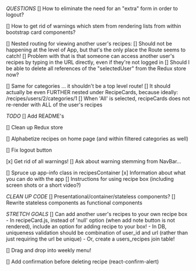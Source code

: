 *QUESTIONS*
[] How to eliminate the need for an "extra" form in order to logout?

[] How to get rid of warnings which stem from rendering lists from within bootstrap card components?

[] Nested routing for viewing another user's recipes:
    [] Should not be happening at the level of App, but that's the only place the Route seems to catch!
    [] Problem with that is that someone can access another user's recipes by typing in the URL directly, even if they're not logged in
    [] Should I be able to delete all references of the "selectedUser" from the Redux store now?

[] Same for categories ... it shouldn't be a top level route!
    [] It should actually be even FURTHER nested under RecipeCards, because ideally: /recipes/users/2/categories/1
    [] When 'All' is selected, recipeCards does not re-render with ALL of the user's recipes
    

*TODO*
[] Add README's

[] Clean up Redux store

[] Alphabetize recipes on home page (and within filtered categories as well)

[] Fix logout button 

[x] Get rid of all warnings!
    [] Ask about warning stemming from NavBar...

[] Spruce up app-info class in recipesContainer
    [x] Information about what you can do with the app
    [] Instructions for using recipe box (including screen shots or a short video?)

*CLEAN UP CODE*
[] Presentational/container/stateless components?
[] Rewrite stateless components as functional components

*STRETCH GOALS*
[] Can add another user's recipes to your own recipe box
    - In recipeCard.js, instead of 'null' option (when add note button is not rendered), include an option for adding recipe to your box!
    - In DB, uniqueness validation should be combination of user_id and url (rather than just requiring the url be unique)
    - Or, create a users_recipes join table!

[] Drag and drop into weekly menu!

[] Add confirmation before deleting recipe (react-confirm-alert)

